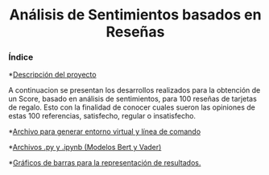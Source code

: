 <h1 align="center"> Análisis de Sentimientos basados en Reseñas </h1>
<h3 align="left"> Índice </h1>

*[Descripción del proyecto](#descripción-del-proyecto)

A continuacion se presentan los desarrollos realizados para la obtención de un Score, basado en análisis de sentimientos, para 100 reseñas de tarjetas de regalo. Esto con la finalidad de conocer cuales sueron las opiniones de estas 100 referencias, satisfecho, regular o insatisfecho.

*[Archivo para generar entorno virtual y línea de comando](#Título-e-imagen-de-portada)



*[Archivos .py y .ipynb (Modelos Bert y Vader)](#insignias)

*[Gráficos de barras para la representación de resultados.](#conclusión)
